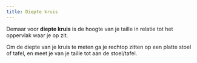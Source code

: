 ```yaml
---
title: Diepte kruis
---
```


Demaar voor **diepte kruis** is de hoogte van je taille in relatie tot het oppervlak waar je op zit.

Om de diepte van je kruis te meten ga je rechtop zitten op een platte stoel of tafel, en meet je van je taille tot aan de stoel/tafel.
